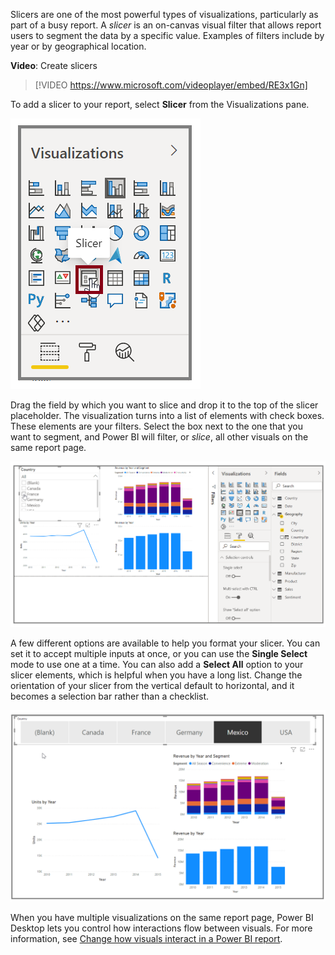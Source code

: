 Slicers are one of the most powerful types of visualizations, particularly as part of a busy report. A *slicer* is an on-canvas visual filter that allows report users to segment the data by a specific value. Examples of filters include by year or by geographical location.

**Video**: Create slicers
> [!VIDEO https://www.microsoft.com/videoplayer/embed/RE3x1Gn]

To add a slicer to your report, select **Slicer** from the Visualizations pane.

![Screenshot of the Slicer button on the Visualizations pane.](../media/03-power-bi-desktop-slicer.png)

Drag the field by which you want to slice and drop it to the top of the slicer placeholder. The visualization turns into a list of elements with check boxes. These elements are your filters. Select the box next to the one that you want to segment, and Power BI will filter, or *slice*, all other visuals on the same report page.

![Screenshot of a field dragged onto the slicer placeholder.](../media/3-4-2.png)

A few different options are available to help you format your slicer. You can set it to accept multiple inputs at once, or you can use the **Single Select** mode to use one at a time. You can also add a **Select All** option to your slicer elements, which is helpful when you have a long list. Change the orientation of your slicer from the vertical default to horizontal, and it becomes a selection bar rather than a checklist.

![Screenshot of slicer formatting options.](../media/3-4-3.png)

When you have multiple visualizations on the same report page, Power BI Desktop lets you control how interactions flow between visuals. For more information, see [Change how visuals interact in a Power BI report](https://docs.microsoft.com/power-bi/service-reports-visual-interactions/?azure-portal=true).
